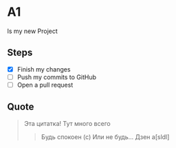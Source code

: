 ﻿# A1
Is my new Project
## Steps
- [x] Finish my changes
- [ ] Push my commits to GitHub
- [ ] Open a pull request
## Quote
> Эта цитатка!
> Тут много всего
>> Будь спокоен (с)
>> Или не будь...
> Дзен
> a[sldl]
